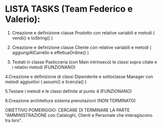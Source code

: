 # LISTA TASKS (Team Federico e Valerio):

1. Creazione e definizione classe Prodotto con relative variabili e metodi ( vendi() e toString() )

2. Creazione e definizione classe Cliente con relative variabili e metodi ( aggiungiAlCarrello e effettuaOrdine() )

3. Testati in classe Pasticceria (con Main intrinseco) le classi sopra citate e i relativi metodi (FUNZIONANO)

4.Creazione e definizione di classi Dipendente e sottoclasse Manager con metodi aggiuntivi ( assumi() e licenzia() )

5.Testare i metodi e le classi definite al punto 4 (FUNZIONANO)

6.Creazione architettura sistema prenotazioni (NON TERMINATO)

OBIETTIVO POMERIGGIO: CERCARE DI TERMINARE LA PARTE "AMMINISTRAZIONE con Cataloghi, Clienti e Personale che interagiscono tra loro".
